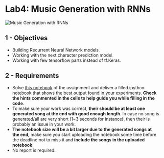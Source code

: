 # Lab4: Music Generation with RNNs

![Music Generation with RNNs](music_generation.jpg)

## 1 - Objectives

* Building Recurrent Neural Network models.
* Working with the next character prediction model.
* Working with few tensorflow parts instead of tf.Keras.

## 2 - Requirements

* Solve [this notebook](lab4.ipynb) of the assignment and deliver a filled ipython notebook that shows the best output found in your experiments. **Check the hints commented in the cells to help guide you while filling in the code**.
* To make sure your work was correct, **their should be at least one generated song at the end with good enough length**. In case no song is generated/all are very short (1~3 seconds for instance), then their is probably an issue in your work.
* **The notebook size will be a bit larger due to the generated songs at the end**, make sure you start uploading the notebook some time before the deadline not to miss it and **include the songs in the uploaded notebook**
* No report is required.
